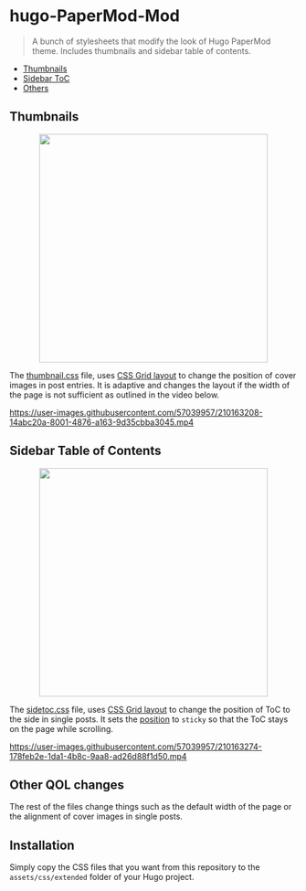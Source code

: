 # hugo-PaperMod-Mod
> A bunch of stylesheets that modify the look of Hugo PaperMod theme. Includes thumbnails and sidebar table of contents.

* [Thumbnails](#thumbnails)
* [Sidebar ToC](#sidebar-table-of-contents)
* [Others](#other-qol-changes)


## Thumbnails
<p align="center"><img src="https://user-images.githubusercontent.com/57039957/210163094-3c6c6320-5767-4461-83b3-6c79c2d002e5.png" width="400"></p>

The [thumbnail.css](https://github.com/arashsm79/hugo-PaperMod-Mod/blob/main/assets/css/extended/thumbnail.css) file, uses [CSS Grid layout](https://www.w3.org/TR/css-grid-1/) to change the position of cover images in post entries. It is adaptive and changes the layout if the width of the page is not sufficient as outlined in the video below.

https://user-images.githubusercontent.com/57039957/210163208-14abc20a-8001-4876-a163-9d35cbba3045.mp4

## Sidebar Table of Contents
<p align="center"><img src="https://user-images.githubusercontent.com/57039957/210163280-5a72ee65-b459-4a89-9d15-98e6fa2dc3aa.png" width="400"></p>

The [sidetoc.css](https://github.com/arashsm79/hugo-PaperMod-Mod/blob/main/assets/css/extended/sidetoc.css) file, uses [CSS Grid layout](https://www.w3.org/TR/css-grid-1/) to change the position of ToC to the side in single posts. It sets the [position](https://developer.mozilla.org/en-US/docs/Web/CSS/position) to `sticky` so that the ToC stays on the page while scrolling.

https://user-images.githubusercontent.com/57039957/210163274-178feb2e-1da1-4b8c-9aa8-ad26d88f1d50.mp4

## Other QOL changes
The rest of the files change things such as the default width of the page or the alignment of cover images in single posts.

## Installation
Simply copy the CSS files that you want from this repository to the `assets/css/extended` folder of your Hugo project.
